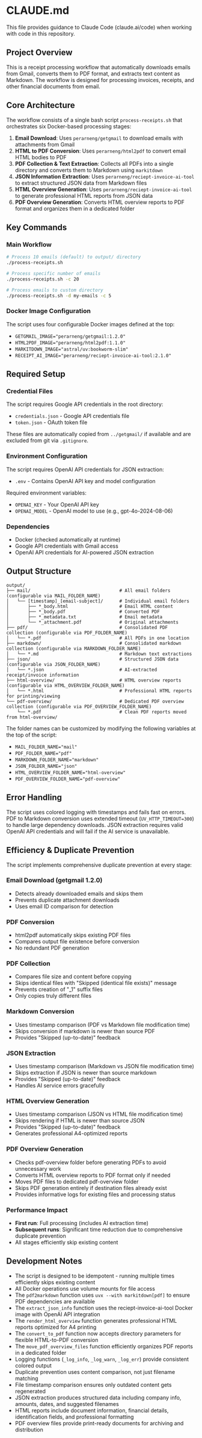 # CLAUDE.md

This file provides guidance to Claude Code (claude.ai/code) when working with code in this repository.

## Project Overview

This is a receipt processing workflow that automatically downloads emails from Gmail, converts them to PDF format, and extracts text content as Markdown. The workflow is designed for processing invoices, receipts, and other financial documents from email.

## Core Architecture

The workflow consists of a single bash script `process-receipts.sh` that orchestrates six Docker-based processing stages:

1. **Email Download**: Uses `perarneng/getgmail` to download emails with attachments from Gmail
2. **HTML to PDF Conversion**: Uses `perarneng/html2pdf` to convert email HTML bodies to PDF
3. **PDF Collection & Text Extraction**: Collects all PDFs into a single directory and converts them to Markdown using `markitdown`
4. **JSON Information Extraction**: Uses `perarneng/reciept-invoice-ai-tool` to extract structured JSON data from Markdown files
5. **HTML Overview Generation**: Uses `perarneng/reciept-invoice-ai-tool` to generate professional HTML reports from JSON data
6. **PDF Overview Generation**: Converts HTML overview reports to PDF format and organizes them in a dedicated folder

## Key Commands

### Main Workflow
```bash
# Process 10 emails (default) to output/ directory
./process-receipts.sh

# Process specific number of emails
./process-receipts.sh -c 20

# Process emails to custom directory
./process-receipts.sh -d my-emails -c 5
```

### Docker Image Configuration
The script uses four configurable Docker images defined at the top:
- `GETGMAIL_IMAGE="perarneng/getgmail:1.2.0"`
- `HTML2PDF_IMAGE="perarneng/html2pdf:1.1.0"`
- `MARKITDOWN_IMAGE="astral/uv:bookworm-slim"`
- `RECEIPT_AI_IMAGE="perarneng/reciept-invoice-ai-tool:2.1.0"`

## Required Setup

### Credential Files
The script requires Google API credentials in the root directory:
- `credentials.json` - Google API credentials file
- `token.json` - OAuth token file

These files are automatically copied from `../getgmail/` if available and are excluded from git via `.gitignore`.

### Environment Configuration
The script requires OpenAI API credentials for JSON extraction:
- `.env` - Contains OpenAI API key and model configuration

Required environment variables:
- `OPENAI_KEY` - Your OpenAI API key
- `OPENAI_MODEL` - OpenAI model to use (e.g., gpt-4o-2024-08-06)

### Dependencies
- Docker (checked automatically at runtime)
- Google API credentials with Gmail access
- OpenAI API credentials for AI-powered JSON extraction

## Output Structure

```
output/
├── mail/                                 # All email folders (configurable via MAIL_FOLDER_NAME)
│   └── [timestamp]_[email-subject]/      # Individual email folders
│       ├── *_body.html                   # Email HTML content
│       ├── *_body.pdf                    # Converted PDF
│       ├── *_metadata.txt                # Email metadata
│       └── *_attachment.pdf              # Original attachments
├── pdf/                                  # Consolidated PDF collection (configurable via PDF_FOLDER_NAME)
│   └── *.pdf                             # All PDFs in one location
├── markdown/                             # Consolidated markdown collection (configurable via MARKDOWN_FOLDER_NAME)
│   └── *.md                              # Markdown text extractions
├── json/                                 # Structured JSON data (configurable via JSON_FOLDER_NAME)
│   └── *.json                            # AI-extracted receipt/invoice information
├── html-overview/                        # HTML overview reports (configurable via HTML_OVERVIEW_FOLDER_NAME)
│   └── *.html                            # Professional HTML reports for printing/viewing
└── pdf-overview/                         # Dedicated PDF overview collection (configurable via PDF_OVERVIEW_FOLDER_NAME)
    └── *.pdf                             # Clean PDF reports moved from html-overview/
```

The folder names can be customized by modifying the following variables at the top of the script:
- `MAIL_FOLDER_NAME="mail"`
- `PDF_FOLDER_NAME="pdf"`
- `MARKDOWN_FOLDER_NAME="markdown"`
- `JSON_FOLDER_NAME="json"`
- `HTML_OVERVIEW_FOLDER_NAME="html-overview"`
- `PDF_OVERVIEW_FOLDER_NAME="pdf-overview"`

## Error Handling

The script uses colored logging with timestamps and fails fast on errors. PDF to Markdown conversion uses extended timeout (`UV_HTTP_TIMEOUT=300`) to handle large dependency downloads. JSON extraction requires valid OpenAI API credentials and will fail if the AI service is unavailable.

## Efficiency & Duplicate Prevention

The script implements comprehensive duplicate prevention at every stage:

### Email Download (getgmail 1.2.0)
- Detects already downloaded emails and skips them
- Prevents duplicate attachment downloads
- Uses email ID comparison for detection

### PDF Conversion
- html2pdf automatically skips existing PDF files
- Compares output file existence before conversion
- No redundant PDF generation

### PDF Collection
- Compares file size and content before copying
- Skips identical files with "Skipped (identical file exists)" message
- Prevents creation of "_1" suffix files
- Only copies truly different files

### Markdown Conversion
- Uses timestamp comparison (PDF vs Markdown file modification time)
- Skips conversion if markdown is newer than source PDF
- Provides "Skipped (up-to-date)" feedback

### JSON Extraction
- Uses timestamp comparison (Markdown vs JSON file modification time)
- Skips extraction if JSON is newer than source markdown
- Provides "Skipped (up-to-date)" feedback
- Handles AI service errors gracefully

### HTML Overview Generation
- Uses timestamp comparison (JSON vs HTML file modification time)
- Skips rendering if HTML is newer than source JSON
- Provides "Skipped (up-to-date)" feedback
- Generates professional A4-optimized reports

### PDF Overview Generation
- Checks pdf-overview folder before generating PDFs to avoid unnecessary work
- Converts HTML overview reports to PDF format only if needed
- Moves PDF files to dedicated pdf-overview folder
- Skips PDF generation entirely if destination files already exist
- Provides informative logs for existing files and processing status

### Performance Impact
- **First run**: Full processing (includes AI extraction time)
- **Subsequent runs**: Significant time reduction due to comprehensive duplicate prevention
- All stages efficiently skip existing content

## Development Notes

- The script is designed to be idempotent - running multiple times efficiently skips existing content
- All Docker operations use volume mounts for file access
- The `pdf2markdown` function uses `uvx --with markitdown[pdf]` to ensure PDF dependencies are available
- The `extract_json_info` function uses the reciept-invoice-ai-tool Docker image with OpenAI API integration
- The `render_html_overview` function generates professional HTML reports optimized for A4 printing
- The `convert_to_pdf` function now accepts directory parameters for flexible HTML-to-PDF conversion
- The `move_pdf_overview_files` function efficiently organizes PDF reports in a dedicated folder
- Logging functions (`_log_info`, `_log_warn`, `_log_err`) provide consistent colored output
- Duplicate prevention uses content comparison, not just filename matching
- File timestamp comparison ensures only outdated content gets regenerated
- JSON extraction produces structured data including company info, amounts, dates, and suggested filenames
- HTML reports include document information, financial details, identification fields, and professional formatting
- PDF overview files provide print-ready documents for archiving and distribution